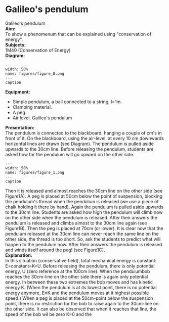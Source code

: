 # Galileo's pendulum 
 Galileo's pendulum   
<b> Aim: </b>  
 To show a phenomenum that can be explained using "conservation of energy".    
<b> Subjects: </b>  
 1M40 (Conservation of Energy)   
<b> Diagram: </b>  
   
```{figure} figures/figure_0.png  
---  
width: 50%  
name: figures/figure_0.png  
---  
caption  
``` 
      
<b> Equipment: </b>  
 
 *  Simple pendulum, a ball connected to a string, l=1m. 
 *  Clamping material. 
 *  A peg. 
 *  Air level. Galileo's pendulum
    
<b> Presentation: </b>  
 The pendulum is connected to the blackboard, hanging a couple of cm's in front of it. On the blackboard, using the air-level, at every 10 cm downwards horizontal lines are drawn (see Diagram). The pendulum is pulled aside upwards to the 30cm line. Before releasing the pendulum, students are asked how far the pendulum will go upward on the other side.     
```{figure} figures/figure_1.png  
---  
width: 50%  
name: figures/figure_1.png  
---  
caption  
``` 
 Then it is released and almost reaches the 30cm line on the other side (see Figure1A). A peg is placed at 50cm below the point of suspension, blocking the pendulum's thread when the pendulum is released (we use a piece of chalk holding it there by hand). Again the pendulum is pulled aside upwards to the 30cm line. Students are asked how high the pendulum will climb now on the other side when the pendulum is released. After their answers the pendulum is released and climbs almost to the 30cm line again (see Figure1B). Then the peg is placed at 70cm (or lower). It is clear now that the pendulum released at the 30cm line can never reach the same line on the other side, the thread is too short. So, ask the students to predict what will happen to the pendulum now. After their answers the pendulum is released and winds itself around the peg! (see Figure1C).    
<b> Explanation: </b>  
 In this situation (conservative field), total mechanical energy is constant: E=constant=K+U. Before releasing the pendulum, there is only potential energy, U (zero reference at the 100cm line). When the pendulumbob reaches the 30cm-line on the other side there is again only potential energy. In between these two extremes the bob moves and has kinetic energy K. (When the pendulum is at its lowest point, there is no potential energy anymore, E=K and the pendulum moves at it highest possible speed.) When a peg is placed at the 50cm-point below the suspension point, there is no restriction for the bob to raise again to the 30cm-line on the other side. It can also be observed that when it reaches that line, the speed of the bob wil be zero K=0 and the 